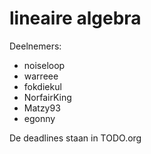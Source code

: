 lineaire algebra
===============

Deelnemers:

- noiseloop
- warreee
- fokdiekul
- NorfairKing
- Matzy93
- egonny 

De deadlines staan in TODO.org
